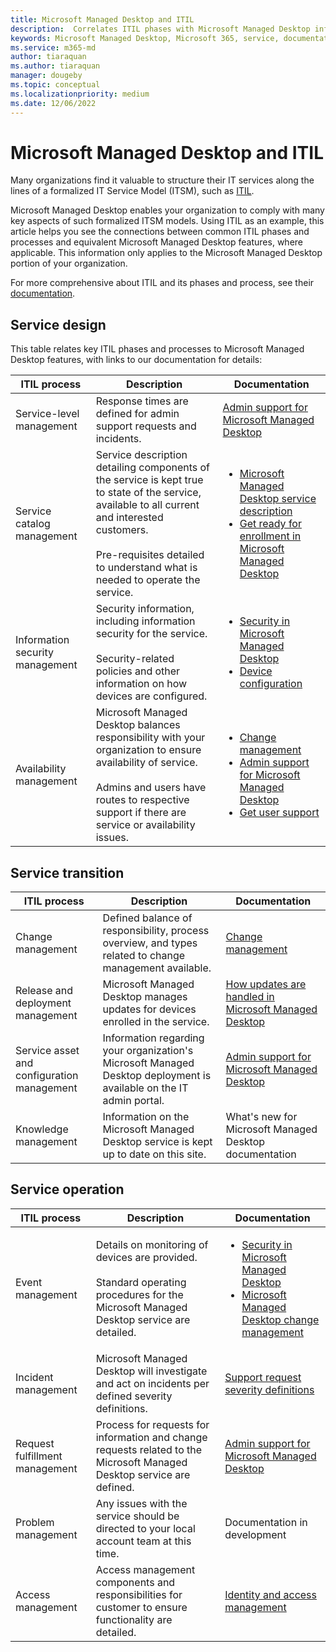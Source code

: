 ```yaml
---
title: Microsoft Managed Desktop and ITIL
description:  Correlates ITIL phases with Microsoft Managed Desktop information and articles
keywords: Microsoft Managed Desktop, Microsoft 365, service, documentation, ITISM
ms.service: m365-md
author: tiaraquan
ms.author: tiaraquan
manager: dougeby
ms.topic: conceptual
ms.localizationpriority: medium
ms.date: 12/06/2022
---
```


# Microsoft Managed Desktop and ITIL

Many organizations find it valuable to structure their IT services along the lines of a formalized IT Service Model (ITSM), such as [ITIL](https://www.axelos.com/best-practice-solutions/itil).

Microsoft Managed Desktop enables your organization to comply with many key aspects of such formalized ITSM models. Using ITIL as an example, this article helps you see the connections between common ITIL phases and processes and equivalent Microsoft Managed Desktop features, where applicable. This information only applies to the Microsoft Managed Desktop portion of your organization.

For more comprehensive about ITIL and its phases and process, see their [documentation](https://www.axelos.com/best-practice-solutions/itil).

## Service design

This table relates key ITIL phases and processes to Microsoft Managed Desktop features, with links to our documentation for details:

|ITIL process |Description  |Documentation |
|---------|---------|---------|
|Service-level management     | Response times are defined for admin support requests and incidents.  |  [Admin support for Microsoft Managed Desktop](../operate/support-request.md)  |
|Service catalog management     | Service description detailing components of the service is kept true to state of the service, available to all current and interested customers.<br><br>Pre-requisites detailed to understand what is needed to operate the service.  |<ul><li>[Microsoft Managed Desktop service description](../overview/service-plan-description.md)</li><li>[Get ready for enrollment in Microsoft Managed Desktop](../prepare/prerequisites.md)</li></ul> |
|Information security management     | Security information, including information security for the service.<br><br> Security-related policies and other information on how devices are configured.   |<ul><li>[Security in Microsoft Managed Desktop](../overview/security-technologies.md)</li><li>[Device configuration](../operate/device-policies.md)</li></ul>  |
|Availability management     |  Microsoft Managed Desktop balances responsibility with your organization to ensure availability of service.<br><br>Admins and users have routes to respective support if there are service or availability issues. | <ul><li>[Change management](../overview/change-management.md)</li><li>[Admin support for Microsoft Managed Desktop](../operate/support-request.md)</li><li>[Get user support](../operate/end-user-support.md)</li></ul>  |

## Service transition

| ITIL process | Description | Documentation |
| -----| ----- | ----- |
| Change management | Defined balance of responsibility, process overview, and types related to change management available. | [Change management](../overview/change-management.md) |
| Release and deployment management|  Microsoft Managed Desktop manages updates for devices enrolled in the service. | [How updates are handled in Microsoft Managed Desktop](../operate/updates.md) |
|Service asset and configuration management  | Information regarding your organization's Microsoft Managed Desktop deployment is available on the IT admin portal.  | [Admin support for Microsoft Managed Desktop](../operate/support-request.md) |
|Knowledge management | Information on the Microsoft Managed Desktop service is kept up to date on this site. | What's new for Microsoft Managed Desktop documentation  |

## Service operation

| ITIL process | Description  | Documentation |
| ----- | ----- | -----|
| Event management |  Details on monitoring of devices are provided.<br><br>Standard operating procedures for the Microsoft Managed Desktop service are detailed. |<ul><li>[Security in Microsoft Managed Desktop](../overview/security-technologies.md)</li><li>[Microsoft Managed Desktop change management](../overview/change-management.md)</li></ul> |
| Incident management  | Microsoft Managed Desktop will investigate and act on incidents per defined severity definitions. | [Support request severity definitions](../operate/support-request.md#support-request-severity-definitions)  |
| Request fulfillment management     |  Process for requests for information and change requests related to the Microsoft Managed Desktop service are defined.  |[Admin support for Microsoft Managed Desktop](../operate/support-request.md)         |
| Problem management  | Any issues with the service should be directed to your local account team at this time. | Documentation in development |
| Access management  | Access management components and responsibilities for customer to ensure functionality are detailed. | [Identity and access management](/overview/security-technologies#identity-and-access-management)        |
